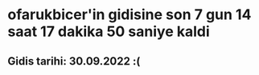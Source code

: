 # ofarukbicer'in gidisine son 7 gun 14 saat 17 dakika 50 saniye kaldi

## Gidis tarihi: 30.09.2022 :(